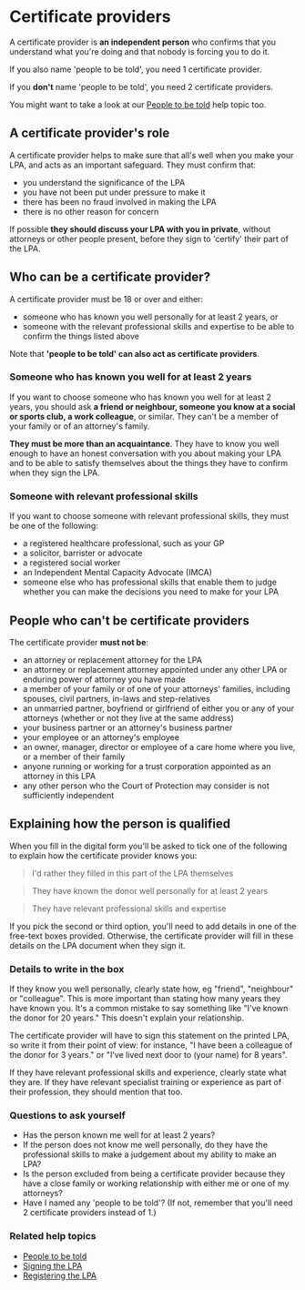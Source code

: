 # Certificate providers

A certificate provider is **an independent person** who confirms that you understand what you're doing and that nobody is forcing you to do it.

If you also name 'people to be told', you need 1 certificate provider.

If you **don't** name 'people to be told', you need 2 certificate providers.

You might want to take a look at our [People to be told](#/help/people-to-be-told) help topic too.

## A certificate provider's role
A certificate provider helps to make sure that all's well when you make your LPA, and acts as an important safeguard. They must confirm that:

* you understand the significance of the LPA
* you have not been put under pressure to make it
* there has been no fraud involved in making the LPA
* there is no other reason for concern

If possible **they should discuss your LPA with you in private**, without attorneys or other people present, before they sign to 'certify' their part of the LPA.

## Who can be a certificate provider?
A certificate provider must be 18 or over and either:

* someone who has known you well personally for at least 2 years, or
* someone with the relevant professional skills and expertise to be able to confirm the things listed above

Note that **'people to be told' can also act as certificate providers**.

### Someone who has known you well for at least 2 years

If you want to choose someone who has known you well for at least 2 years, you should ask **a friend or neighbour, someone you know at a social or sports club, a work colleague**, or similar. They can't be a member of your family or of an attorney's family.

**They must be more than an acquaintance**. They have to know you well enough to have an honest conversation with you about making your LPA and to be able to satisfy themselves about the things they have to confirm when they sign the LPA.

### Someone with relevant professional skills

If you want to choose someone with relevant
professional skills, they must be one of the following:

* a registered healthcare professional, such as your GP
* a solicitor, barrister or advocate
* a registered social worker
* an Independent Mental Capacity Advocate (IMCA)
* someone else who has professional skills that enable them to judge whether you can make the decisions you need to make for your LPA

## People who can't be certificate providers
The certificate provider **must not be**:

* an attorney or replacement attorney for the LPA
* an attorney or replacement attorney appointed under any other LPA or enduring power of attorney you have made
* a member of your family or of one of your attorneys' families, including spouses, civil partners, in-laws and step-relatives
* an unmarried partner, boyfriend or girlfriend of either you or any of your attorneys (whether or not they live at the same address)
* your business partner or an attorney's business partner
* your employee or an attorney's employee
* an owner, manager, director or employee of a care home where you live, or a member of their family
* anyone running or working for a trust corporation appointed as an attorney in this LPA
* any other person who the Court of Protection may consider is not sufficiently independent

## Explaining how the person is qualified
When you fill in the digital form you'll be asked to tick one of the following to explain how the certificate provider knows you:

> I'd rather they filled in this part of the LPA themselves

> They have known the donor well personally for at least 2 years

> They have relevant professional skills and expertise

If you pick the second or third option, you'll need to add details in one of the free-text boxes provided. Otherwise, the certificate provider will fill in these details on the LPA document when they sign it.

### Details to write in the box
If they know you well personally, clearly state how, eg "friend", "neighbour" or "colleague".  This is more important than stating how many years they have known you. It's a common mistake to say something like "I've known the donor for 20 years." This doesn't explain your relationship.

The certificate provider will have to sign this statement on the printed LPA, so write it from their point of view: for instance, "I have been a colleague of the donor for 3 years." or "I've lived next door to (your name) for 8 years".

If they have relevant professional skills and experience, clearly state what they are. If they have relevant specialist training or experience as part of their profession, they should mention that too.

### Questions to ask yourself

* Has the person known me well for at least 2 years?
* If the person does not know me well personally, do they have the professional skills to make a judgement about my ability to make an LPA?
* Is the person excluded from being a certificate provider because they have a close family or working relationship with either me or one of my attorneys?
* Have I named any 'people to be told'? (If not, remember that you'll need 2 certificate providers instead of 1.)

### Related help topics

* [People to be told](#/help/people-to-be-told)
* [Signing the LPA](#/help/signing-the-lpa)
* [Registering the LPA](#/help/registering-the-lpa)
